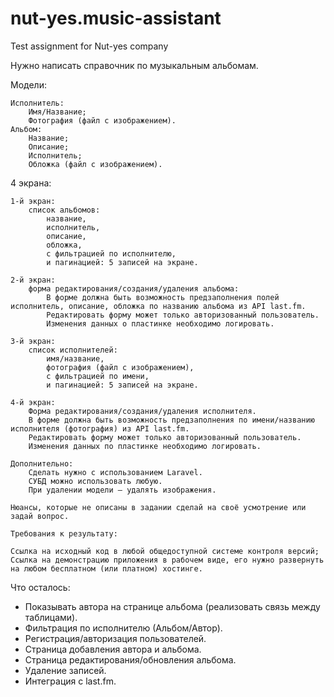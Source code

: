 # nut-yes.music-assistant
Test assignment for Nut-yes company

Нужно написать справочник по музыкальным альбомам.

Модели:

    Исполнитель:
        Имя/Название;
        Фотография (файл с изображением).
    Альбом:
        Название;
        Описание;
        Исполнитель;
        Обложка (файл с изображением).

4 экрана:

    1-й экран: 
        список альбомов:
            название,
            исполнитель,
            описание,
            обложка,
            с фильтрацией по исполнителю,
            и пагинацией: 5 записей на экране.

    2-й экран: 
        форма редактирования/создания/удаления альбома:
            В форме должна быть возможность предзаполнения полей исполнитель, описание, обложка по названию альбома из API last.fm.
            Редактировать форму может только авторизованный пользователь.
            Изменения данных о пластинке необходимо логировать.

    3-й экран: 
        список исполнителей:
            имя/название,
            фотография (файл с изображением),
            с фильтрацией по имени,
            и пагинацией: 5 записей на экране.

    4-й экран: 
        Форма редактирования/создания/удаления исполнителя.
        В форме должна быть возможность предзаполнения по имени/названию исполнителя (фотография) из API last.fm.
        Редактировать форму может только авторизованный пользователь.
        Изменения данных по пластинке необходимо логировать.

    Дополнительно:
        Сделать нужно с использованием Laravel.
        СУБД можно использовать любую.
        При удалении модели — удалять изображения.

    Нюансы, которые не описаны в задании сделай на своё усмотрение или задай вопрос.

    Требования к результату:

    Ссылка на исходный код в любой общедоступной системе контроля версий;
    Ссылка на демонстрацию приложения в рабочем виде, его нужно развернуть на любом бесплатном (или платном) хостинге.

Что осталось:
- Показывать автора на странице альбома (реализовать связь между таблицами).
- Фильтрация по исполнителю (Альбом/Автор).
- Регистрация/авторизация пользователей.
- Страница добавления автора и альбома.
- Страница редактирования/обновления альбома.
- Удаление записей.
- Интеграция с last.fm.

